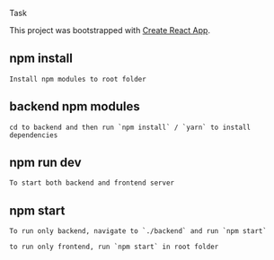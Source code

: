  Task 

This project was bootstrapped with [Create React App](https://github.com/facebook/create-react-app).

## npm install
    Install npm modules to root folder

## backend npm modules
    cd to backend and then run `npm install` / `yarn` to install dependencies


## npm run dev
    To start both backend and frontend server

## npm start

    To run only backend, navigate to `./backend` and run `npm start`

    to run only frontend, run `npm start` in root folder
